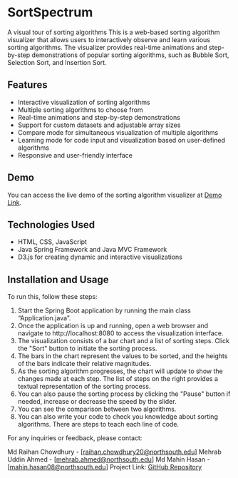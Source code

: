 # SortSpectrum
A visual tour of sorting algorithms
This is a web-based sorting algorithm visualizer that allows users to interactively observe and learn various sorting algorithms. The visualizer provides real-time animations and step-by-step demonstrations of popular sorting algorithms, such as Bubble Sort, Selection Sort, and Insertion Sort.

## Features

- Interactive visualization of sorting algorithms
- Multiple sorting algorithms to choose from
- Real-time animations and step-by-step demonstrations
- Support for custom datasets and adjustable array sizes
- Compare mode for simultaneous visualization of multiple algorithms
- Learning mode for code input and visualization based on user-defined algorithms
- Responsive and user-friendly interface

## Demo

You can access the live demo of the sorting algorithm visualizer at [Demo Link](https://your-demo-link.com).

## Technologies Used

- HTML, CSS, JavaScript
- Java Spring Framework and Java MVC Framework
- D3.js for creating dynamic and interactive visualizations


## Installation and Usage

To run this, follow these steps:
1. Start the Spring Boot application by running the main class “Application.java”.
2. Once the application is up and running, open a web browser and navigate to http://localhost:8080 to access the visualization interface.
3. The visualization consists of a bar chart and a list of sorting steps. Click the "Sort" button to initiate the sorting process.
4. The bars in the chart represent the values to be sorted, and the heights of the bars indicate their relative magnitudes.
5. As the sorting algorithm progresses, the chart will update to show the changes made at each step. The list of steps on the right provides a textual representation of the sorting process.
6. You can also pause the sorting process by clicking the "Pause" button if needed, increase or decrease the speed by the slider.
7. You can see the comparison between two algorithms.
8. You can also write your code to check you knowledge about sorting algorithms. There are steps to teach each line of code.

For any inquiries or feedback, please contact:

Md Raihan Chowdhury - [raihan.chowdhury20@northsouth.edu]
Mehrab Uddin Ahmed - [mehrab.ahmed@northsouth.edu]
Md Mahin Hasan - [mahin.hasan08@northsouth.edu]
Project Link: [GitHub Repository](https://github.com/Raihan0227/SortSpectrum)


